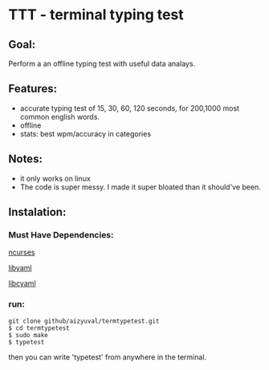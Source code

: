 # TTT - terminal typing test
## Goal:
Perform a an offline typing test with useful data analays.

## Features:
- accurate typing test of 15, 30, 60, 120 seconds, for 200,1000 most common english words.
- offline
- stats: best wpm/accuracy in categories 


## Notes:

* it only works on linux
* The code is super messy. I made it super bloated than it should've been.

## Instalation:

### Must Have Dependencies:
[ncurses](https://invisible-island.net/ncurses/#downloads)

[libyaml](https://github.com/yaml/libyaml)

[libcyaml](https://github.com/tlsa/libcyaml?tab=readme-ov-file)

### run:

    git clone github/aizyuval/termtypetest.git
    $ cd termtypetest
    $ sudo make
    $ typetest

then you can write 'typetest' from anywhere in the terminal.
